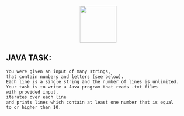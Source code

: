 <div id="header" align="center">
  <img src="https://media.giphy.com/media/hqU2KkjW5bE2v2Z7Q2/giphy.gif" width="100"/>
</div>

## JAVA TASK:

```
You were given an input of many strings,
that contain numbers and letters (see below).
Each line is a single string and the number of lines is unlimited.
Your task is to write a Java program that reads .txt files
with provided input,
iterates over each line
and prints lines which contain at least one number that is equal
to or higher than 10.

```
